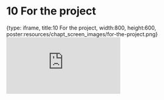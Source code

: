 # 10 For the project
 
{type: iframe, title:10 For the project, width:800, height:600, poster:resources/chapt_screen_images/for-the-project.png}
![](https://b7m.github.io/Regression_Models/no_toc/for-the-project.html)
 

 
